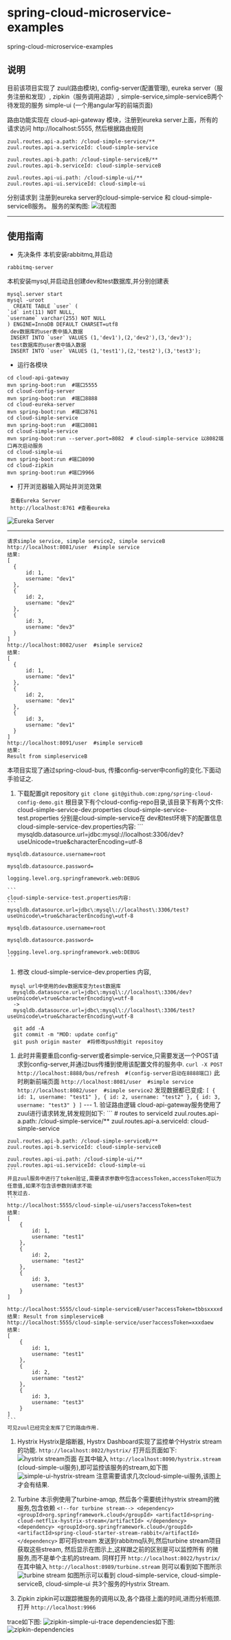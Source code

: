 # spring-cloud-microservice-examples
spring-cloud-microservice-examples

## 说明
  目前该项目实现了 zuul(路由模块), config-server(配置管理), eureka server（服务注册和发现）, zipkin（服务调用追踪）, simple-service,simple-serviceB两个待发现的服务
  simple-ui (一个用angular写的前端页面)
  
  路由功能实现在 cloud-api-gateway 模块，注册到eureka server上面，所有的请求访问 http://localhost:5555, 然后根据路由规则
  ```
zuul.routes.api-a.path: /cloud-simple-service/**
zuul.routes.api-a.serviceId: cloud-simple-service

zuul.routes.api-b.path: /cloud-simple-serviceB/**
zuul.routes.api-b.serviceId: cloud-simple-serviceB

zuul.routes.api-ui.path: /cloud-simple-ui/**
zuul.routes.api-ui.serviceId: cloud-simple-ui
 ```
 分别请求到  注册到eureka server的cloud-simple-service 和 cloud-simple-serviceB服务。
 服务的架构图:
 ![流程图](https://docs.google.com/drawings/d/1kb_2cLW-KcwhWfmu-iburNTCKKuH7HGUEdQCKCZMgZE/pub?w=960&h=720)

---
## 使用指南
  * 先决条件
  本机安装rabbitmq,并启动
  ```
  rabbitmq-server
  ```
  本机安装mysql,并启动且创建dev和test数据库,并分别创建表
  ```
  mysql.server start
  mysql -uroot
    CREATE TABLE `user` (
  `id` int(11) NOT NULL,
  `username` varchar(255) NOT NULL
) ENGINE=InnoDB DEFAULT CHARSET=utf8
   dev数据库的user表中插入数据
   INSERT INTO `user` VALUES (1,'dev1'),(2,'dev2'),(3,'dev3');
   test数据库的user表中插入数据
   INSERT INTO `user` VALUES (1,'test1'),(2,'test2'),(3,'test3');
  ```

 * 运行各模块
  ```
  cd cloud-api-gateway
  mvn spring-boot:run  #端口5555
  cd cloud-config-server
  mvn spring-boot:run  #端口8888
  cd cloud-eureka-server
  mvn spring-boot:run  #端口8761
  cd cloud-simple-service
  mvn spring-boot:run  #端口8081
  cd cloud-simple-service
  mvn spring-boot:run --server.port=8082  # cloud-simple-service 以8082端口再次启动服务
  cd cloud-simple-ui
  mvn spring-boot:run #端口8090
  cd cloud-zipkin
  mvn spring-boot:run #端口9966
  ```
 * 打开浏览器输入网址并浏览效果
 ```
  查看Eureka Server
  http://localhost:8761 #查看eureka
 ```
  ![Eureka Server](https://drive.google.com/uc?id=0BxyRSlBgU-ShX1dEdG5YSi10OEE)

  ---
  ```
  请求simple service, simple service2, simple serviceB
  http://localhost:8081/user  #simple service
  结果:
  [
    {
        id: 1,
        username: "dev1"
    },
    {
        id: 2,
        username: "dev2"
    },
    {
        id: 3,
        username: "dev3"
    }
  ]
  http://localhost:8082/user  #simple service2
  结果:
  [
    {
        id: 1,
        username: "dev1"
    },
    {
        id: 2,
        username: "dev1"
    },
    {
        id: 3,
        username: "dev1"
    }
  ]
  http://localhost:8091/user  #simple serviceB
  结果:
  Result from simpleserviceB
  ```
  本项目实现了通过spring-cloud-bus, 传播config-server中config的变化.下面动手验证之.
  1. 下载配置git repository
    ```
    git clone git@github.com:zpng/spring-cloud-config-demo.git
    ```
    根目录下有个cloud-config-repo目录,该目录下有两个文件:
    cloud-simple-service-dev.properties
    cloud-simple-service-test.properties
    分别是cloud-simple-service在 dev和test环境下的配置信息
    cloud-simple-service-dev.properties内容:
    ```
    mysqldb.datasource.url=jdbc\:mysql\://localhost\:3306/dev?useUnicode\=true&characterEncoding\=utf-8

    mysqldb.datasource.username=root

    mysqldb.datasource.password=

    logging.level.org.springframework.web:DEBUG

    ```
    cloud-simple-service-test.properties内容:
    ```
    mysqldb.datasource.url=jdbc\:mysql\://localhost\:3306/test?useUnicode\=true&characterEncoding\=utf-8

    mysqldb.datasource.username=root

    mysqldb.datasource.password=

    logging.level.org.springframework.web:DEBUG
    ```
  1. 修改 cloud-simple-service-dev.properties 内容,
   ```
    mysql url中使用的dev数据库变为test数据库
     mysqldb.datasource.url=jdbc\:mysql\://localhost\:3306/dev?useUnicode\=true&characterEncoding\=utf-8
     ->
     mysqldb.datasource.url=jdbc\:mysql\://localhost\:3306/test?useUnicode\=true&characterEncoding\=utf-8

     git add -A
     git commit -m "MOD: update config"
     git push origin master  #将修改push到git repositoy
   ```
  1. 此时并需要重启config-server或者simple-service,只需要发送一个POST请求到config-server,并通过bus传播到使用该配置文件的服务中.
    ```
    curl -X POST http://localhost:8888/bus/refresh  #(config-server启动在8888端口)
    ```
    此时刷新前端页面
    ```
    http://localhost:8081/user  #simple service
    http://localhost:8082/user  #simple service2
    ```
    发现数据都已变成:
    ```
    [
        {
            id: 1,
            username: "test1"
        },
        {
            id: 2,
            username: "test2"
        },
        {
            id: 3,
            username: "test3"
        }
    ]
    ```
    ---
    1. 验证路由逻辑
    cloud-api-gateway服务使用了zuul进行请求转发,转发规则如下:
    ```
    # routes to serviceId
    zuul.routes.api-a.path: /cloud-simple-service/**
    zuul.routes.api-a.serviceId: cloud-simple-service

    zuul.routes.api-b.path: /cloud-simple-serviceB/**
    zuul.routes.api-b.serviceId: cloud-simple-serviceB

    zuul.routes.api-ui.path: /cloud-simple-ui/**
    zuul.routes.api-ui.serviceId: cloud-simple-ui
    ```
    并且zuul服务中进行了token验证,需要请求参数中包含accessToken,accessToken可以为任意值,如果不包含该参数则请求不能
    转发过去.
    ```
    http://localhost:5555/cloud-simple-ui/users?accessToken=test
    结果:
    [
        {
            id: 1,
            username: "test1"
        },
        {
            id: 2,
            username: "test2"
        },
        {
            id: 3,
            username: "test3"
        }
    ]

    http://localhost:5555/cloud-simple-serviceB/user?accessToken=tbbsxxxxd
    结果: Result from simpleserviceB
    http://localhost:5555/cloud-simple-service/user?accessToken=xxxdaew
    结果:
    [
        {
            id: 1,
            username: "test1"
        },
        {
            id: 2,
            username: "test2"
        },
        {
            id: 3,
            username: "test3"
        }
    ]
    ```
    可见zuul已经完全发挥了它的路由作用.

   1. Hystrix
    Hystrix是熔断器, Hystrx Dashboard实现了监控单个Hystrix stream的功能.
    ```
    http://localhost:8022/hystrix/
    ```
    打开后页面如下:
    ![hystrix stream页面](https://drive.google.com/uc?id=0BxyRSlBgU-ShTG1QZUpSc1hCV2c)
    在其中输入
    ```
    http://localhost:8090/hystrix.stream
    ```
    (cloud-simple-ui服务),即可监控该服务的stream,如下图
    ![simple-ui-hystrix-stream](https://drive.google.com/uc?id=0BxyRSlBgU-ShUmRwNzluRWhxNmM)
    注意需要请求几次cloud-simple-ui服务,该图上才会有结果.
   1. Turbine
    本示例使用了turbine-amqp, 然后各个需要统计hystrix stream的微服务,包含依赖
    ```
            <!--for turbine stream-->
            <dependency>
                <groupId>org.springframework.cloud</groupId>
                <artifactId>spring-cloud-netflix-hystrix-stream</artifactId>
            </dependency>
            <dependency>
                <groupId>org.springframework.cloud</groupId>
                <artifactId>spring-cloud-starter-stream-rabbit</artifactId>
            </dependency>
    ```
    即可将stream 发送到rabbitmq队列,然后turbine stream项目获取这些stream, 然后显示在图示上,这样跟之前的区别是可以监控所有
    的微服务,而不是单个主机的stream.
    同样打开
    ```
    http://localhost:8022/hystrix/
    ```
    在其中输入
    ```
    http://localhost:8989/turbine.stream
    ```
    则可以看到如下图所示
    ![turbine stream](https://drive.google.com/uc?id=0BxyRSlBgU-ShSmFsdzY1ZWIxdGc)
    如图所示可以看到 cloud-simple-service, cloud-simple-serviceB, cloud-simple-ui 共3个服务的Hystrix Stream.

   1. Zipkin
    zipkin可以跟踪微服务的调用以及,各个路径上面的时间,进而分析瓶颈.
    打开
    ```
    http://localhost:9966
    ```

  trace如下图:
    ![zipkin-simple-ui-trace](https://drive.google.com/uc?id=0BxyRSlBgU-Shb3Bab2sxN1lUSE0)
    dependencies如下图:
    ![zipkin-dependencies](https://drive.google.com/uc?id=0BxyRSlBgU-ShLWJDRGd1VUhMWHc)


  
